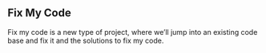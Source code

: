 ## Fix My Code
Fix my code is a new type of project, where we’ll jump into an existing code base and fix it and the solutions to fix my code.
